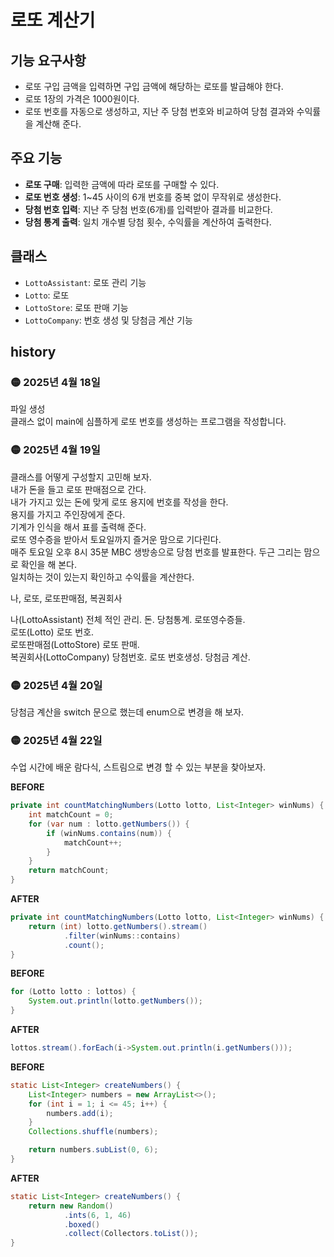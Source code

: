 
# 로또 계산기

## **기능 요구사항**
- 로또 구입 금액을 입력하면 구입 금액에 해당하는 로또를 발급해야 한다.
- 로또 1장의 가격은 1000원이다.
- 로또 번호를 자동으로 생성하고, 지난 주 당첨 번호와 비교하여 당첨 결과와 수익률을 계산해 준다.

## 주요 기능
- **로또 구매**: 입력한 금액에 따라 로또를 구매할 수 있다.
- **로또 번호 생성**: 1~45 사이의 6개 번호를 중복 없이 무작위로 생성한다.
- **당첨 번호 입력**: 지난 주 당첨 번호(6개)를 입력받아 결과를 비교한다.
- **당첨 통계 출력**: 일치 개수별 당첨 횟수, 수익률을 계산하여 출력한다.

## 클래스
- `LottoAssistant`: 로또 관리 기능
- `Lotto`: 로또
- `LottoStore`: 로또 판매 기능
- `LottoCompany`: 번호 생성 및 당첨금 계산 기능

## history
### 🟡 2025년 4월 18일  
파일 생성  
클래스 없이 main에 심플하게 로또 번호를 생성하는 프로그램을 작성합니다.

### 🟡 2025년 4월 19일  
클래스를 어떻게 구성할지 고민해 보자.    
내가 돈을 들고 로또 판매점으로 간다.  
내가 가지고 있는 돈에 맞게 로또 용지에 번호를 작성을 한다.  
용지를 가지고 주인장에게 준다.  
기계가 인식을 해서 표를 출력해 준다.  
로또 영수증을 받아서 토요일까지 즐거운 맘으로 기다린다.  
매주 토요일 오후 8시 35분 MBC 생방송으로 당첨 번호를 발표한다.
두근 그리는 맘으로 확인을 해 본다.  
일치하는 것이 있는지 확인하고 수익률을 계산한다.  

나, 로또, 로또판매점, 복권회사  

나(LottoAssistant) 전체 적인 관리. 돈. 당첨통계. 로또영수증들.  
로또(Lotto) 로또 번호.  
로또판매점(LottoStore) 로또 판매.  
복권회사(LottoCompany) 당첨번호.  로또 번호생성. 당첨금 계산.

### 🟡 2025년 4월 20일
당첨금 계산을 switch 문으로 했는데 enum으로 변경을 해 보자.

### 🟡 2025년 4월 22일
수업 시간에 배운 람다식, 스트림으로 변경 할 수 있는 부분을 찾아보자.  

**BEFORE**  
```java
private int countMatchingNumbers(Lotto lotto, List<Integer> winNums) {
    int matchCount = 0;
    for (var num : lotto.getNumbers()) {
        if (winNums.contains(num)) {
            matchCount++;
        }
    }
    return matchCount;
}
```
**AFTER**  
```java
private int countMatchingNumbers(Lotto lotto, List<Integer> winNums) {
    return (int) lotto.getNumbers().stream()
            .filter(winNums::contains)
            .count();
}
```

**BEFORE**
```java
for (Lotto lotto : lottos) {
    System.out.println(lotto.getNumbers());
}
```
**AFTER**
```java
lottos.stream().forEach(i->System.out.println(i.getNumbers()));
```

**BEFORE**
```java
static List<Integer> createNumbers() {
	List<Integer> numbers = new ArrayList<>();
	for (int i = 1; i <= 45; i++) {
	    numbers.add(i);
	}
	Collections.shuffle(numbers);

	return numbers.subList(0, 6);
}
```
**AFTER**
```java
static List<Integer> createNumbers() {
    return new Random()
            .ints(6, 1, 46)
            .boxed()
            .collect(Collectors.toList());
}
```


